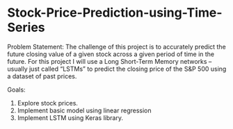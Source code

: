 # Stock-Price-Prediction-using-Time-Series

Problem Statement:
The challenge of this project is to accurately predict the future closing value of a given stock across a given period of time in the future. For this project I will use a Long Short-Term Memory networks – usually just called “LSTMs” to predict the closing price of the S&P 500 using a dataset of past prices.

Goals:
1. Explore stock prices. 
2. Implement basic model using linear regression
3. Implement LSTM using Keras library. 
